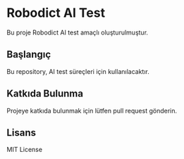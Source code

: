 # Robodict AI Test

Bu proje Robodict AI test amaçlı oluşturulmuştur.

## Başlangıç

Bu repository, AI test süreçleri için kullanılacaktır.

## Katkıda Bulunma

Projeye katkıda bulunmak için lütfen pull request gönderin.

## Lisans

MIT License

